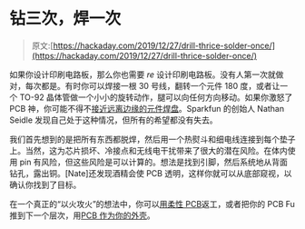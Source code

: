 # 钻三次，焊一次

> 原文:[https://hackaday.com/2019/12/27/drill-thrice-solder-once/](https://hackaday.com/2019/12/27/drill-thrice-solder-once/)

如果你设计印刷电路板，那么你也需要 *re* 设计印刷电路板。没有人第一次就做对，每次都是。有时你可以焊接一根 30 号线，翻转一个元件 180 度，或者让一个 TO-92 晶体管做一个小小的旋转动作，腿可以向任何方向移动。如果你激怒了 PCB 神，你可能不得不[接近远离边缘的元件焊盘](https://www.sparkfun.com/sparkx/blog/3127)。Sparkfun 的创始人 Nathan Seidle 发现自己处于这种情况，但所有的希望都没有失去。

我们首先想到的是把所有东西都脱焊，然后用一个热熨斗和细电线连接到每个垫子上。当然，这为芯片损坏、冷接点和无线电干扰带来了很大的潜在风险。在体内使用 pin 有风险，但这些风险是可以计算的。想法是找到引脚，然后系统地从背面钻孔，露出铜。[Nate]还发现酒精会使 PCB 透明，这样你就可以从底部窥视，以确认你找到了目标。

在一个真正的“以火攻火”的想法中，你可以[用柔性 PCB](https://hackaday.com/2019/12/17/tidy-board-rework-uses-flex-pcbs-no-wires/)返工，或者把你的 PCB Fu 推到下一个层次，用[PCB 作为你的外壳](https://hackaday.com/2019/09/16/the-benefits-and-pitfalls-of-using-pcbs-as-an-enclosure/)。